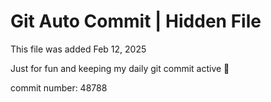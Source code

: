# Git Auto Commit | Hidden File

This file was added Feb 12, 2025

Just for fun and keeping my daily git commit active 🤪

commit number: 48788
